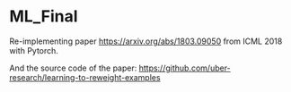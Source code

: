 # ML_Final

Re-implementing paper https://arxiv.org/abs/1803.09050 from ICML 2018 with Pytorch.

And the source code of the paper: https://github.com/uber-research/learning-to-reweight-examples
